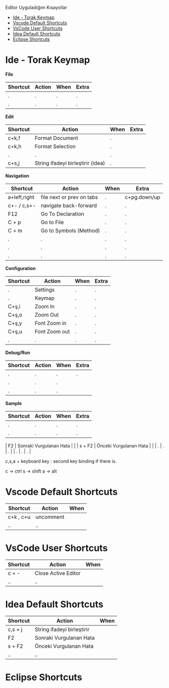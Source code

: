 Editor Uyguladığım Kısayollar

- [Ide - Torak Keymap](#ide---torak-keymap)
- [Vscode Default Shortcuts](#vscode-default-shortcuts)
- [VsCode User Shortcuts](#vscode-user-shortcuts)
- [Idea Default Shortcuts](#idea-default-shortcuts)
- [Eclipse Shortcuts](#eclipse-shortcuts)

# Ide - Torak Keymap

**File**

| Shortcut | Action | When | Extra |
| -------- | ------ | ---- | ----- |
| .        | .      | .    | .     |
| .        | .      | .    | .     |


**Edit**

| Shortcut | Action                            | When | Extra |
| -------- | --------------------------------- | ---- | ----- |
| c+k,f    | Format Document                   | .    |
| c+k,h    | Format Selection                  | .    |
| .        | .                                 | .    |
| c+s,j    | String ifadeyi birleştirir (idea) | .    |


**Navigation**

| Shortcut     | Action                    | When | Extra        |
| ------------ | ------------------------- | ---- | ------------ |
| a+left,right | file next or prev on tabs | .    | c+pg.down/up |
| c+- / c,s+-  | navigate back-forward     | .    | .            |
| F12          | Go To Declaration         | .    | .            |
| C + p        | Go to File                | .    | .            |
| C + m        | Go to Symbols (Method)    | .    | .            |
| .            | .                         | .    | .            |
| .            | .                         | .    | .            |
| .            | .                         | .    | .            |


**Configuration**

| Shortcut | Action        | When | Extra |
| -------- | ------------- | ---- | ----- |
| .        | Settings      | .    | .     |
| .        | Keymap        | .    | .     |
| C+ş,i    | Zoom In       | .    | .     |
| C+ş,o    | Zoom Out      | .    | .     |
| C+ş,y    | Font Zoom in  | .    | .     |
| C+ş,u    | Font Zoom out | .    | .     |
| .        | .             | .    | .     |


**Debug/Run**

| Shortcut | Action | When | Extra |
| -------- | ------ | ---- | ----- |
| .        | .      | .    | .     |
| .        | .      | .    |
| .        | .      | .    |




**Sample**

| Shortcut | Action | When | Extra |
| -------- | ------ | ---- | ----- |
| .        | .      | .    | .     |
| .        | .      | .    | .     |



| F2 | Sonraki Vurgulanan Hata | |
| s + F2 | Önceki Vurgulanan Hata | |
| . | . | . |
| . | . | . |

c,s,a + keyboard key : second key binding if there is.

c -> ctrl
s -> shift
a -> alt

# Vscode Default Shortcuts

| Shortcut  | Action    | When |
| --------- | --------- | ---- |
| c+k , c+u | uncomment |
| ..        | ..        |

# VsCode User Shortcuts

| Shortcut | Action              | When |
| -------- | ------------------- | ---- |
| c + -    | Close Active Editor |
| ..       | ..                  |

# Idea Default Shortcuts

| Shortcut | Action                     | When |
| -------- | -------------------------- | ---- |
| c,s + j  | String ifadeyi birleştirir |
| F2       | Sonraki Vurgulanan Hata    |
| s + F2   | Önceki Vurgulanan Hata     |
| ..       | ..                         |

# Eclipse Shortcuts
